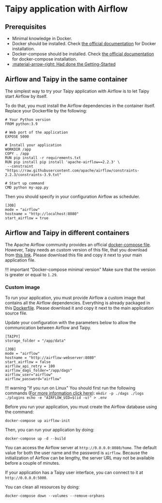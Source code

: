 # Taipy application with Airflow

## Prerequisites

- Minimal knowledge in Docker.
- Docker should be installed. Check [the official documentation](https://docs.docker.com/engine/install/) for Docker installation.
- Docker-compose should be installed. Check [the official documentation](https://docs.docker.com/compose/install/) for docker-compose installation.
- [:material-arrow-right: Had done the Getting-Started](standalone.md)

## Airflow and Taipy in the same container

The simplest way to try your Taipy application with Airflow is to let Taipy start Airflow by itself.

To do that, you must install the Airflow dependencies in the container itself.
Replace your Dockerfile by the following:
```
# Your Python version
FROM python:3.9

# Web port of the application
EXPOSE 5000

# Install your application
WORKDIR /app
COPY . /app
RUN pip install -r requirements.txt
RUN pip install pip install 'apache-airflow==2.2.3' \
 --constraint "https://raw.githubusercontent.com/apache/airflow/constraints-2.2.3/constraints-3.9.txt"

# Start up command
CMD python my-app.py
```

Then you should specify in your configuration Airflow as scheduler.
```
[JOB]
mode = "airflow"
hostname = "http://localhost:8080"
start_airflow = true
```

## Airflow and Taipy in different containers

The Apache Airflow community provides an official [docker-compose file](https://airflow.apache.org/docs/apache-airflow/stable/start/docker.html).
However, Taipy needs an custom version of this file, that you download from [this link](docker-compose.yml.md). Please download this file and copy it next to your main application file.

!!! important "Docker-compose minimal version"
    Make sure that the version is greater or equal to `1.29`.

### Custom image

To run your application, you must provide Airflow a custom image that contains all the Airflow dependencies.
Everything is already packaged in this [Dockerfile](Dockerfile.md). Please download it and copy it next to the main application source file.

Update your configuration with the parameters below to allow the communication between Airflow and Taipy.
```
[TAIPY]
storage_folder = "/app/data"

[JOB]
mode = "airflow"
hostname = "http://airflow-webserver:8080"
start_airflow = false
airflow_api_retry = 100
airflow_dags_folder="/app/dags"
airflow_user="airflow"
airflow_password="airflow"
```

!!! warning "If you run on Linux"
    You should first run the following commands ([For more information click here](https://airflow.apache.org/docs/apache-airflow/stable/start/docker.html#setting-the-right-airflow-user)):
    ```
    mkdir -p ./dags ./logs ./plugins
    echo -e "AIRFLOW_UID=$(id -u)" > .env
    ```


Before you run your application, you must create the Airflow database using the command:
```
docker-compose up airflow-init
```
Then, you can run your application by doing:
```
docker-compose up -d --build
```

You can access the Airflow server at `http://0.0.0.0:8080/home`. The default value for both the user name and the password is `airflow`.
Because the initialization of Airflow can be lengthy, the server URL may not be available before a couple of minutes.

If your application has a Taipy user interface, you can connect to it at `http://0.0.0.0:5000`.

You can clean all resources by doing:
```
docker-compose down --volumes --remove-orphans
```
